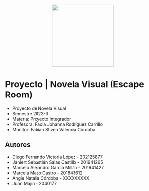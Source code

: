 <p align='center'>
  <img width='200' heigth='225' src='https://user-images.githubusercontent.com/62605744/171186764-43f7aae0-81a9-4b6e-b4ce-af963564eafb.png'>
</p>

# Proyecto | Novela Visual (Escape Room)
- Proyecto de Novela Visual
- Semestre 2023-II
- Materia: Proyecto Integrador
- Profesora: Paola Johanna Rodríguez Carrillo
- Monitor: Fabian Stiven Valencia Córdoba

## Autores
- Diego Fernando Victoria López - 202125877
- Janiert Sebastián Salas Castillo - 201941265
- Marcelo Alejandro García Millán - 201941427
- Marcela Mazo Castro - 201843612
- Angie Natalia Córdoba - XXXXXXXXX
- Juan Majín - 2040177
